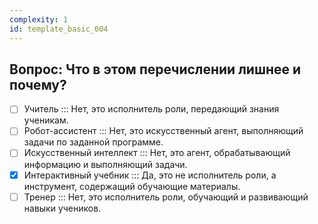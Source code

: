 ```yaml
---
complexity: 1
id: template_basic_004
---
```

## Вопрос: Что в этом перечислении лишнее и почему?

- [ ] Учитель  ::: Нет, это исполнитель роли, передающий знания ученикам.  
- [ ] Робот-ассистент  ::: Нет, это искусственный агент, выполняющий задачи по заданной программе.  
- [ ] Искусственный интеллект  ::: Нет, это агент, обрабатывающий информацию и выполняющий задачи.  
- [x] Интерактивный учебник  ::: Да, это не исполнитель роли, а инструмент, содержащий обучающие материалы.  
- [ ] Тренер  ::: Нет, это исполнитель роли, обучающий и развивающий навыки учеников.
